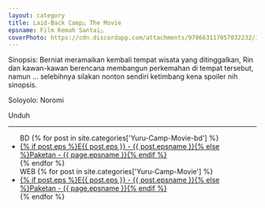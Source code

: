 ```yaml
---
layout: category
title: Laid-Back Camp△ The Movie
epsname: Film Kemah Santai△
coverPhoto: https://cdn.discordapp.com/attachments/970663117057032232/1042461075947388998/image.png
---
```


Sinopsis: Berniat meramaikan kembali tempat wisata yang ditinggalkan, Rin dan kawan-kawan berencana membangun perkemahan di tempat tersebut, namun ... selebihnya silakan nonton sendiri ketimbang kena spoiler nih sinopsis.

Soloyolo: Noromi

Unduh

---
  <ul>
  BD
    {% for post in site.categories['Yuru-Camp-Movie-bd'] %}
  <li><a class="white pinkhover" href="{{ site.baseurl }}{{ post.url }}">{% if post.eps %}E{{ post.eps }} - {{ post.epsname }}{% else %}Paketan - {{ page.epsname }}{% endif %}</a></li>
  {% endfor %}<br>
  WEB
    {% for post in site.categories['Yuru-Camp-Movie'] %}
  <li><a class="white pinkhover" href="{{ site.baseurl }}{{ post.url }}">{% if post.eps %}E{{ post.eps }} - {{ post.epsname }}{% else %}Paketan - {{ page.epsname }}{% endif %}</a></li>
  {% endfor %}
  </ul>